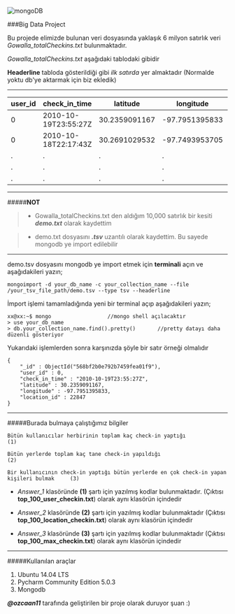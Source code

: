 

![mongoDB](http://www.bit-forge.com/wp-content/uploads/2015/06/mongodb-logo-large.png)


###Big Data Project

Bu projede elimizde bulunan veri dosyasında yaklaşık 6 milyon satırlık veri *Gowalla_totalCheckins.txt* bulunmaktadır.

*Gowalla_totalCheckins.txt* aşağıdaki tablodaki gibidir

**Headerline** tabloda gösterildiği gibi  *ilk satırda* yer almaktadır (Normalde yoktu db'ye aktarmak için biz ekledik)

-----------------------------------------------------------------------------------------


user_id | check_in_time 	|   latitude	|  longitude	 |location_id
--------|-----------------------|---------------|----------------|-----------
0	| 2010-10-19T23:55:27Z	| 30.2359091167	| -97.7951395833 |22847
0	| 2010-10-18T22:17:43Z	| 30.2691029532	| -97.7493953705 |420315
.       |   .                   |.              |   .            |.
.       |   .                   |.              |   .            |.
.       |   .                   |.              |   .            |.



-----------------------------------------------------------------------------------------


#####**NOT**

> - Gowalla_totalCheckins.txt den aldığım 10,000 satırlık bir kesiti ***demo.txt*** olarak kaydettim

> - demo.txt dosyasını ***.tsv*** uzantılı olarak kaydettim. Bu sayede mongodb ye import edilebilir

-----------------------------------------------------------------------------------------

demo.tsv dosyasını mongodb ye import etmek için **terminali** açın ve aşağıdakileri yazın;

	mongoimport -d your_db_name -c your_collection_name --file /your_tsv_file_path/demo.tsv --type tsv --headerline


İmport işlemi tamamladığında yeni bir terminal açıp aşağıdakileri yazın;

	xx@xx:~$ mongo 					//mongo shell açılacaktır
	> use your_db_name
	> db.your_collection_name.find().pretty()       //pretty datayı daha düzenli gösteriyor


Yukarıdaki işlemlerden sonra karşınızda şöyle bir satır örneği olmalıdır

	{
		"_id" : ObjectId("568bf2b0e792b7459fea01f9"),
		"user_id" : 0,
		"check_in_time" : "2010-10-19T23:55:27Z",
		"latitude" : 30.2359091167,
		"longitude" : -97.7951395833,
		"location_id" : 22847
	}


-----------------------------------------------------------------------------------------

#####Burada bulmaya çalıştığımız bilgiler

    Bütün kullanıcılar herbirinin toplam kaç check-in yaptığı                                  (1)

    Bütün yerlerde toplam kaç tane check-in yapıldığı                                          (2)

    Bir kullanıcının check-in yaptığı bütün yerlerde en çok check-in yapan kişileri bulmak     (3)

 - *Answer_1* klasöründe **(1)** şartı için yazılmış kodlar bulunmaktadır.
(Çıktısı **top_100_user_checkin.txt**) olarak aynı klasörün içindedir

 - *Answer_2* klasöründe **(2)** şartı için yazılmış kodlar bulunmaktadır
(Çıktısı **top_100_location_checkin.txt**) olarak aynı klasörün içindedir

 - *Answer_3* klasöründe **(3)** şartı için yazılmış kodlar bulunmaktadır
(Çıktısı **top_100_max_checkin.txt**) olarak aynı klasörün içindedir


-----------------------------------------------------------------------------------------


#####Kullanılan araçlar

 1. Ubuntu 14.04 LTS
 2. Pycharm Community Edition 5.0.3
 3. Mongodb

***@ozcaan11*** tarafında geliştirilen bir proje olarak duruyor şuan :)

